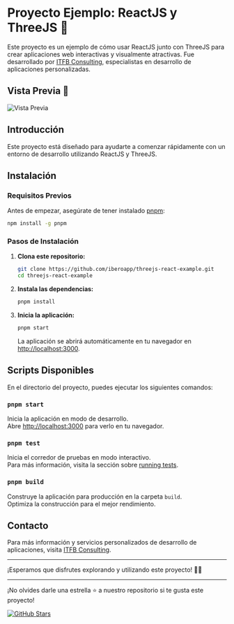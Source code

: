 # Proyecto Ejemplo: ReactJS y ThreeJS 🚀

Este proyecto es un ejemplo de cómo usar ReactJS junto con ThreeJS para crear aplicaciones web interactivas y visualmente atractivas. Fue desarrollado por [ITFB Consulting](https://itfbconsulting.com/desarrollo-de-apps/), especialistas en desarrollo de aplicaciones personalizadas.

## Vista Previa 🎥

![Vista Previa](https://itfb.b-cdn.net/github/Threejs%20Ejemplo.JPG)

## Introducción

Este proyecto está diseñado para ayudarte a comenzar rápidamente con un entorno de desarrollo utilizando ReactJS y ThreeJS.

## Instalación

### Requisitos Previos

Antes de empezar, asegúrate de tener instalado [pnpm](https://pnpm.io/):

```bash
npm install -g pnpm
```

### Pasos de Instalación

1. **Clona este repositorio:**

    ```bash
    git clone https://github.com/iberoapp/threejs-react-example.git
    cd threejs-react-example
    ```

2. **Instala las dependencias:**

    ```bash
    pnpm install
    ```

3. **Inicia la aplicación:**

    ```bash
    pnpm start
    ```

    La aplicación se abrirá automáticamente en tu navegador en [http://localhost:3000](http://localhost:3000).

## Scripts Disponibles

En el directorio del proyecto, puedes ejecutar los siguientes comandos:

### `pnpm start`

Inicia la aplicación en modo de desarrollo.\
Abre [http://localhost:3000](http://localhost:3000) para verlo en tu navegador.

### `pnpm test`

Inicia el corredor de pruebas en modo interactivo.\
Para más información, visita la sección sobre [running tests](https://facebook.github.io/create-react-app/docs/running-tests).

### `pnpm build`

Construye la aplicación para producción en la carpeta `build`.\
Optimiza la construcción para el mejor rendimiento.

## Contacto

Para más información y servicios personalizados de desarrollo de aplicaciones, visita [ITFB Consulting](https://itfbconsulting.com/desarrollo-de-apps/).

---

¡Esperamos que disfrutes explorando y utilizando este proyecto! 🚀✨

---

¡No olvides darle una estrella ⭐ a nuestro repositorio si te gusta este proyecto!

[![GitHub Stars](https://via.placeholder.com/150x30?text=⭐+Dale+una+estrella)](https://github.com/iberoapp/threejs-react-example)